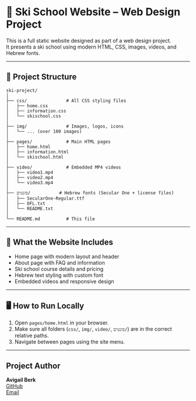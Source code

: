 # 🎿 Ski School Website – Web Design Project

This is a full static website designed as part of a web design project.  
It presents a ski school using modern HTML, CSS, images, videos, and Hebrew fonts.

---

## 📁 Project Structure

```
ski-project/
│
├── css/               # All CSS styling files
│   ├── home.css
│   ├── information.css
│   └── skischool.css
│
├── img/               # Images, logos, icons
│   └── ... (over 100 images)
│
├── pages/             # Main HTML pages
│   ├── home.html
│   ├── information.html
│   └── skischool.html
│
├── video/             # Embedded MP4 videos
│   ├── video1.mp4
│   ├── video2.mp4
│   └── video3.mp4
│
├── פונטים/           # Hebrew fonts (Secular One + license files)
│   ├── SecularOne-Regular.ttf
│   ├── OFL.txt
│   └── README.txt
│
└── README.md          # This file
```

---

## 🎨 What the Website Includes

- Home page with modern layout and header
- About page with FAQ and information
- Ski school course details and pricing
- Hebrew text styling with custom font
- Embedded videos and responsive design


---

## 🖥️ How to Run Locally

1. Open `pages/home.html` in your browser.
2. Make sure all folders (`css/`, `img/`, `video/`, `פונטים/`) are in the correct relative paths.
3. Navigate between pages using the site menu.

---


##  Project Author

**Avigail Berk**  
[GitHub](https://github.com/abi50)  
[Email](abigail506040@gmail.com)
